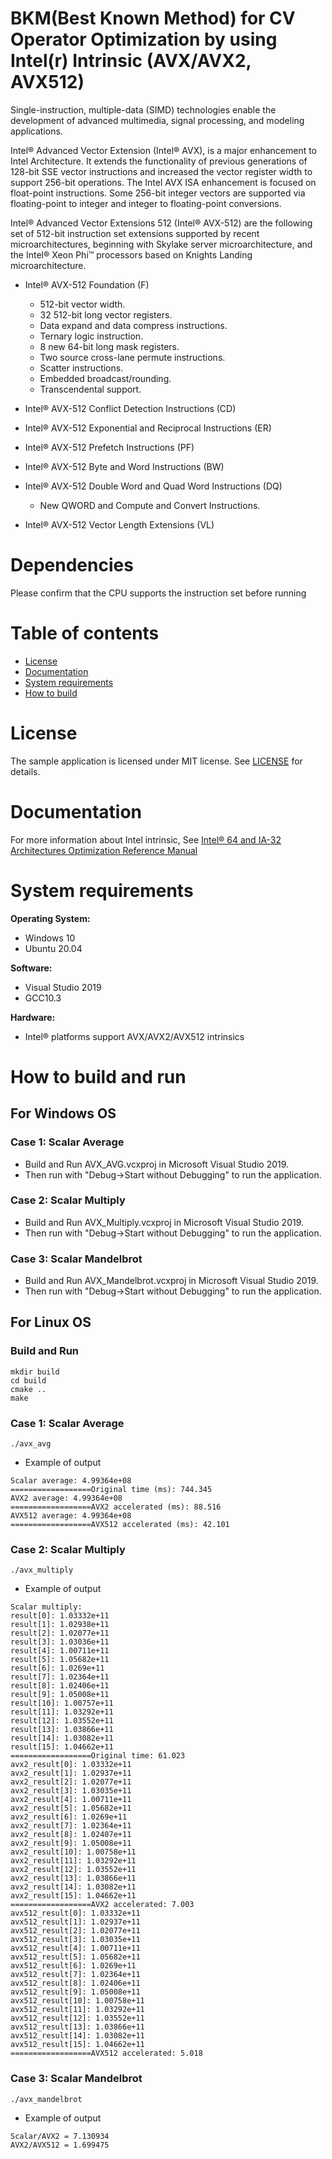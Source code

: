# BKM(Best Known Method) for CV Operator Optimization by using Intel(r) Intrinsic (AVX/AVX2, AVX512)

Single-instruction, multiple-data (SIMD) technologies enable the development of advanced multimedia, signal processing, and modeling applications.

Intel® Advanced Vector Extension (Intel® AVX), is a major enhancement to Intel Architecture. It extends the functionality of previous generations of 128-bit SSE vector instructions and increased the vector register width to support 256-bit operations. The Intel AVX ISA enhancement is focused on float-point instructions. Some 256-bit integer vectors are supported via floating-point to integer and integer to floating-point conversions.

Intel® Advanced Vector Extensions 512 (Intel® AVX-512) are the following set of 512-bit instruction set extensions supported by recent microarchitectures, beginning with Skylake server microarchitecture, and the Intel® Xeon Phi™ processors based on Knights Landing microarchitecture.

-  Intel® AVX-512 Foundation (F)
     -  512-bit vector width.
     -  32 512-bit long vector registers.
     -  Data expand and data compress instructions.
     -  Ternary logic instruction.
     -  8 new 64-bit long mask registers.
     -  Two source cross-lane permute instructions.
     -  Scatter instructions.
     -  Embedded broadcast/rounding.
     -  Transcendental support.

- Intel® AVX-512 Conflict Detection Instructions (CD)
- Intel® AVX-512 Exponential and Reciprocal Instructions (ER)
- Intel® AVX-512 Prefetch Instructions (PF)
- Intel® AVX-512 Byte and Word Instructions (BW)
- Intel® AVX-512 Double Word and Quad Word Instructions (DQ)
    -  New QWORD and Compute and Convert Instructions.

- Intel® AVX-512 Vector Length Extensions (VL)

# Dependencies
Please confirm that the CPU supports the instruction set before running


# Table of contents

  * [License](#license)
  * [Documentation](#documentation)
  * [System requirements](#system-requirements)
  * [How to build](#how-to-build)

# License
The sample application is licensed under MIT license. See [LICENSE](https://github.com/intel-innersource/applications.industrial.machine-vision.computer-vision-optimization-toolkit/blob/master/License.txt) for details.

# Documentation
For more information about Intel intrinsic, See [Intel® 64 and IA-32 Architectures Optimization Reference Manual](http://www.intel.com/content/www/us/en/architecture-and-technology/64-ia-32-architectures-optimization-manual.html)

# System requirements

**Operating System:**
* Windows 10
* Ubuntu 20.04

**Software:**
* Visual Studio 2019
* GCC10.3

**Hardware:**
* Intel® platforms support AVX/AVX2/AVX512 intrinsics

# How to build and run

## For Windows OS
### Case 1: Scalar Average
* Build and Run AVX_AVG.vcxproj in Microsoft Visual Studio 2019.
* Then run with "Debug->Start without Debugging" to run the application.

### Case 2: Scalar Multiply
* Build and Run AVX_Multiply.vcxproj in Microsoft Visual Studio 2019.
* Then run with "Debug->Start without Debugging" to run the application.

### Case 3: Scalar Mandelbrot
* Build and Run AVX_Mandelbrot.vcxproj in Microsoft Visual Studio 2019.
* Then run with "Debug->Start without Debugging" to run the application.

## For Linux OS
### Build and Run
```
mkdir build
cd build
cmake ..
make
```
### Case 1: Scalar Average
```
./avx_avg
```
* Example of output
```
Scalar average: 4.99364e+08
==================Original time (ms): 744.345
AVX2 average: 4.99364e+08
==================AVX2 accelerated (ms): 88.516
AVX512 average: 4.99364e+08
==================AVX512 accelerated (ms): 42.101
```
### Case 2: Scalar Multiply
```
./avx_multiply
```
* Example of output
```
Scalar multiply:
result[0]: 1.03332e+11
result[1]: 1.02938e+11
result[2]: 1.02077e+11
result[3]: 1.03036e+11
result[4]: 1.00711e+11
result[5]: 1.05682e+11
result[6]: 1.0269e+11
result[7]: 1.02364e+11
result[8]: 1.02406e+11
result[9]: 1.05008e+11
result[10]: 1.00757e+11
result[11]: 1.03292e+11
result[12]: 1.03552e+11
result[13]: 1.03866e+11
result[14]: 1.03082e+11
result[15]: 1.04662e+11
==================Original time: 61.023
avx2_result[0]: 1.03332e+11
avx2_result[1]: 1.02937e+11
avx2_result[2]: 1.02077e+11
avx2_result[3]: 1.03035e+11
avx2_result[4]: 1.00711e+11
avx2_result[5]: 1.05682e+11
avx2_result[6]: 1.0269e+11
avx2_result[7]: 1.02364e+11
avx2_result[8]: 1.02407e+11
avx2_result[9]: 1.05008e+11
avx2_result[10]: 1.00758e+11
avx2_result[11]: 1.03292e+11
avx2_result[12]: 1.03552e+11
avx2_result[13]: 1.03866e+11
avx2_result[14]: 1.03082e+11
avx2_result[15]: 1.04662e+11
==================AVX2 accelerated: 7.003
avx512_result[0]: 1.03332e+11
avx512_result[1]: 1.02937e+11
avx512_result[2]: 1.02077e+11
avx512_result[3]: 1.03035e+11
avx512_result[4]: 1.00711e+11
avx512_result[5]: 1.05682e+11
avx512_result[6]: 1.0269e+11
avx512_result[7]: 1.02364e+11
avx512_result[8]: 1.02406e+11
avx512_result[9]: 1.05008e+11
avx512_result[10]: 1.00758e+11
avx512_result[11]: 1.03292e+11
avx512_result[12]: 1.03552e+11
avx512_result[13]: 1.03866e+11
avx512_result[14]: 1.03082e+11
avx512_result[15]: 1.04662e+11
==================AVX512 accelerated: 5.018
```
### Case 3: Scalar Mandelbrot
```
./avx_mandelbrot
```
* Example of output
```
Scalar/AVX2 = 7.130934
AVX2/AVX512 = 1.699475
```
